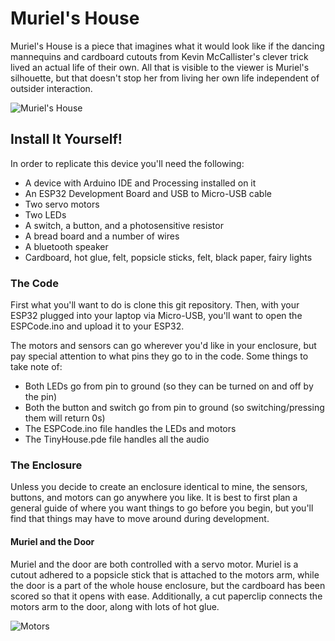 # Muriel's House

Muriel's House is a piece that imagines what it would look like if the dancing mannequins and cardboard cutouts from Kevin McCallister's clever trick lived an actual life of their own. All that is visible to the viewer is Muriel's silhouette, but that doesn't stop her from living her own life independent of outsider interaction.

![Muriel's House](https://github.com/XRuiz9/TinyHouse/blob/master/promo.png)

## Install It Yourself!

In order to replicate this device you'll need the following:

- A device with Arduino IDE and Processing installed on it
- An ESP32 Development Board and USB to Micro-USB cable
- Two servo motors
- Two LEDs
- A switch, a button, and a photosensitive resistor
- A bread board and a number of wires
- A bluetooth speaker
- Cardboard, hot glue, felt, popsicle sticks, felt, black paper, fairy lights

### The Code

First what you'll want to do is clone this git repository. Then, with your ESP32 plugged into your laptop via Micro-USB, you'll want to open the ESPCode.ino and upload it to your ESP32.

The motors and sensors can go wherever you'd like in your enclosure, but pay special attention to what pins they go to in the code. Some things to take note of:
- Both LEDs go from pin to ground (so they can be turned on and off by the pin)
- Both the button and switch go from pin to ground (so switching/pressing them will return 0s)
- The ESPCode.ino file handles the LEDs and motors
- The TinyHouse.pde file handles all the audio

### The Enclosure

Unless you decide to create an enclosure identical to mine, the sensors, buttons, and motors can go anywhere you like. It is best to first plan a general guide of where you want things to go before you begin, but you'll find that things may have to move around during development.

#### Muriel and the Door
Muriel and the door are both controlled with a servo motor. Muriel is a cutout adhered to a popsicle stick that is attached to the motors arm, while the door is a part of the whole house enclosure, but the cardboard has been scored so that it opens with ease. Additionally, a cut paperclip connects the motors arm to the door, along with lots of hot glue.

![Motors](https://github.com/XRuiz9/TinyHouse/blob/master/motors.png)

